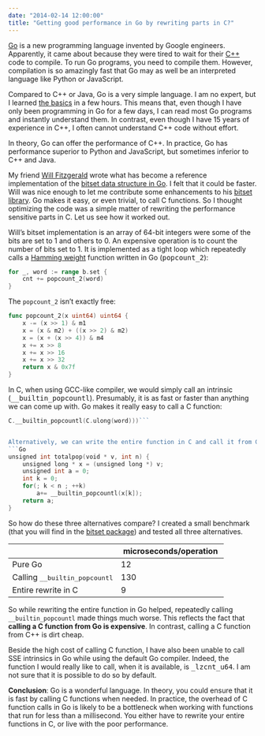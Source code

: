 ```yaml
---
date: "2014-02-14 12:00:00"
title: "Getting good performance in Go by rewriting parts in C?"
---
```




[Go](https://golang.org/) is a new programming language invented by Google engineers. Apparently, it came about because they were tired to wait for their [C++](https://en.wikipedia.org/wiki/C%2B%2B) code to compile.
To run Go programs, you need to compile them. However, compilation is so amazingly fast that Go may as well be an interpreted language like Python or JavaScript.

Compared to C++ or Java, Go is a very simple language. I am no expert, but I learned [the basics](https://golang.org/doc/) in a few hours. This means that, even though I have only been programming in Go for a few days, I can read most Go programs and instantly understand them. In contrast, even though I have 15 years of experience in C++, I often cannot understand C++ code without effort.

In theory, Go can offer the performance of C++. In practice, Go has performance superior to Python and JavaScript, but sometimes inferior to C++ and Java.

My friend [Will Fitzgerald](http://www.willfitzgerald.org/) wrote what has become a reference implementation of the [bitset data structure in Go](https://github.com/willf/bitset). I felt that it could be faster. Will was nice enough to let me contribute some enhancements to his [bitset library](https://github.com/willf/bitset).
Go makes it easy, or even trivial, to call C functions. So I thought optimizing the code was a simple matter of rewriting the performance sensitive parts in C. Let us see how it worked out.

Will&rsquo;s bitset implementation is an array of 64-bit integers were some of the bits are set to 1 and others to 0. An expensive operation is to count the number of bits set to 1. It is implemented as a tight loop which repeatedly calls a [Hamming weight](https://en.wikipedia.org/wiki/Hamming_weight) function written in Go (<tt>popcount_2</tt>):
```Go
for _, word := range b.set {
	cnt += popcount_2(word)
}
```


The `popcount_2` isn&rsquo;t exactly free:
```Go
func popcount_2(x uint64) uint64 {
	x -= (x >> 1) & m1             
	x = (x & m2) + ((x >> 2) & m2) 
	x = (x + (x >> 4)) & m4        
	x += x >> 8                    
	x += x >> 16                   
	x += x >> 32                   
	return x & 0x7f
}
```


In C, when using GCC-like compiler, we would simply call an intrinsic (<tt>__builtin_popcountl</tt>). Presumably, it is as fast or faster than anything we can come up with. Go makes it really easy to call a C function:
```Go
C.__builtin_popcountl(C.ulong(word)))```


Alternatively, we can write the entire function in C and call it from Go:
```Go
unsigned int totalpop(void * v, int n) {
    unsigned long * x = (unsigned long *) v;
    unsigned int a = 0;
    int k = 0;
    for(; k < n ; ++k) 
        a+= __builtin_popcountl(x[k]);
    return a;
}
```


So how do these three alternatives compare? I created a small benchmark (that you will find in the [bitset package](https://github.com/willf/bitset/blob/master/bitset_test.go#L710)) and tested all three alternatives.

&nbsp;&nbsp;             |&nbsp;microseconds/operation&nbsp; |
-------------------------|-------------------------|
Pure Go                  |12                       |
Calling <tt>__builtin_popcountl</tt> |130                      |
Entire rewrite in C      |9                        |


So while rewriting the entire function in Go helped, repeatedly calling `__builtin_popcountl` made things much worse. This reflects the fact that __calling a C function from Go is expensive__. In contrast, calling a C function from C++ is dirt cheap.

Beside the high cost of calling C function, I have also been unable to call SSE intrinsics in Go while using the default Go compiler. Indeed, the function I would really like to call, when it is available, is <tt>_lzcnt_u64</tt>. I am not sure that it is possible to do so by default.

__Conclusion__: Go is a wonderful language. In theory, you could ensure that it is fast by calling C functions when needed. In practice, the overhead of C function calls in Go is likely to be a bottleneck when working with functions that run for less than a millisecond. You either have to rewrite your entire functions in C, or live with the poor performance.

